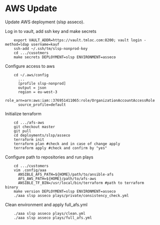 # AWS Update

Update AWS deployment (slsp asseco).

Log in to vault, add ssh key and make secrets
````
    export VAULT_ADDR=https://vault.tmloc.com:8200; vault login -method=ldap username=kauf
    ssh-add ~/.ssh/tm/slsp-nonprod-key
    cd .../cusotmers
    make secrets DEPLOYMENT=slsp ENVIRONMENT=asseco
````
Configure access to aws
````
    cd ~/.aws/config
      ...
      [profile slsp-nonprod]
      output = json
      region = eu-west-3
      role_arn=arn:aws:iam::376951411065:role/OrganizationAccountAccessRole
      source_profile=default
````
Initialize terraform
````
    cd .../afs-aws
    git checkout master
    git pull
    cd deployments/slsp/asseco
    terraform init
    terraform plan #check and in case of change apply
    terraform apply #check and confirm by "yes"
````
Configure path to repositories and run plays
````
    cd .../customers
    vim .config/aaa
      ANSIBLE_AFS_PATH=${HOME}/path/to/ansible-afs
      AFS_AWS_PATH=${HOME}/path/to/afs-aws
      ANSIBLE_TF_BIN=/usr/local/bin/terraform #path to terraform binary
    make version DEPLOYMENT=slsp ENVIRONMENT=asseco
    ./aaa slsp asseco plays/private/consistency_check.yml
````
Clean environment and apply full_afs.yml
````
    ./aaa slsp asseco plays/clean.yml
    ./aaa slsp asseco plays/full_afs.yml
````